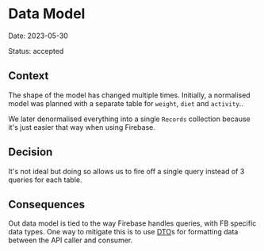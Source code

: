 # Data Model

Date: 2023-05-30

Status: accepted

## Context

The shape of the model has changed multiple times. Initially, a normalised model was planned with a separate table for `weight`, `diet` and `activity`..

We later denormalised everything into a single `Records` collection because it's just easier that way when using Firebase.

## Decision

It's not ideal but doing so allows us to fire off a single query instead of 3 queries for each table.

## Consequences

Out data model is tied to the way Firebase handles queries, with FB specific data types. One way to mitigate this is to use [DTO]s for formatting data between the API caller and consumer.

[DTO]: https://en.wikipedia.org/wiki/Data_transfer_object
